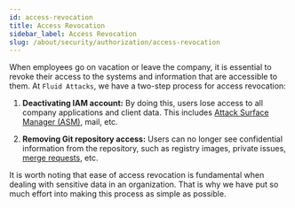 ```yaml
---
id: access-revocation
title: Access Revocation
sidebar_label: Access Revocation
slug: /about/security/authorization/access-revocation
---
```


When employees go on vacation
or leave the company,
it is essential to revoke their access
to the systems and information
that are accessible to them.
At `Fluid Attacks`,
we have a two-step process
for access revocation:

1. **Deactivating IAM account:**
  By doing this,
  users lose access to all company applications
  and client data.
  This includes
  [Attack Surface Manager (ASM)](https://app.fluidattacks.com/),
  mail, etc.

1. **Removing Git repository access:**
  Users can no longer see confidential information
  from the repository,
  such as registry images, private issues,
  [merge requests](https://docs.gitlab.com/ee/user/project/merge_requests/),
  etc.

It is worth noting
that ease of access revocation is fundamental
when dealing with sensitive data in an organization.
That is why we have put so much effort
into making this process as simple as possible.
